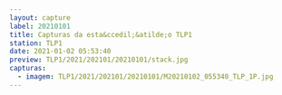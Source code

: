 ```yaml
---
layout: capture
label: 20210101
title: Capturas da esta&ccedil;&atilde;o TLP1
station: TLP1
date: 2021-01-02 05:53:40
preview: TLP1/2021/202101/20210101/stack.jpg
capturas:
  - imagem: TLP1/2021/202101/20210101/M20210102_055340_TLP_1P.jpg
---
```


